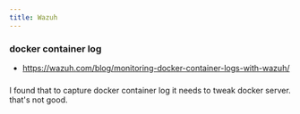 ```yaml
---
title: Wazuh
---
```


### docker container log

- https://wazuh.com/blog/monitoring-docker-container-logs-with-wazuh/

### 

I found that to capture docker container log it needs to tweak docker server. that's not good.